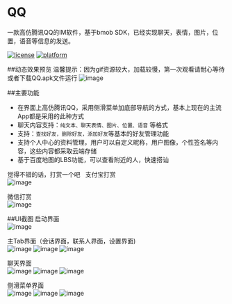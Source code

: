 # QQ
一款高仿腾讯QQ的IM软件，基于bmob SDK，已经实现聊天，表情，图片，位置，语音等信息的发送。

[![license](https://img.shields.io/badge/license-MIT-blue.svg)](https://github.com/HuTianQi/QQ#license)
[![platform](https://img.shields.io/badge/platform-Android-yellow.svg)](https://www.android.com)

##动态效果预览
温馨提示：因为gif资源较大，加载较慢，第一次观看请耐心等待或者下载QQ.apk文件运行
![image](https://github.com/HuTianQi/QQ/blob/master/QQ.gif)  

##主要功能  
- 在界面上高仿腾讯QQ，采用侧滑菜单加底部导航的方式，基本上现在的主流App都是采用的此种方式
- 聊天内容支持：`纯文本、聊天表情、图片、位置、语音` 等格式  
- 支持：`查找好友，删除好友，添加好友`等基本的好友管理功能  
- 支持个人中心的资料管理，用户可以自定义昵称，用户图像，个性签名等内容，这些内容都采取云端存储
- 基于百度地图的LBS功能，可以查看附近的人，快速搭讪

觉得不错的话，打赏一个吧      
支付宝打赏  
![image](https://github.com/HuTianQi/QQ/blob/master/a.PNG) 

微信打赏  
![image](https://github.com/HuTianQi/QQ/blob/master/wx.PNG)  

##UI截图
启动界面  
![image](https://github.com/HuTianQi/QQ/blob/master/QQ_Screenshot/%E5%90%AF%E5%8A%A8%E7%95%8C%E9%9D%A2.jpg)  

主Tab界面（会话界面，联系人界面，设置界面)  
![image](https://github.com/HuTianQi/QQ/blob/master/QQ_Screenshot/%E4%BC%9A%E8%AF%9D%E7%95%8C%E9%9D%A2.jpg)
![image](https://github.com/HuTianQi/QQ/blob/master/QQ_Screenshot/%E8%81%94%E7%B3%BB%E4%BA%BA%E7%95%8C%E9%9D%A2.jpg)
![image](https://github.com/HuTianQi/QQ/blob/master/QQ_Screenshot/%E8%AE%BE%E7%BD%AE%E7%95%8C%E9%9D%A2.jpg)  

聊天界面  
![image](https://github.com/HuTianQi/QQ/blob/master/QQ_Screenshot/%E8%81%8A%E5%A4%A9%E7%95%8C%E9%9D%A21.jpg)
![image](https://github.com/HuTianQi/QQ/blob/master/QQ_Screenshot/%E8%81%8A%E5%A4%A9%E7%95%8C%E9%9D%A22.jpg)
![image](https://github.com/HuTianQi/QQ/blob/master/QQ_Screenshot/%E8%81%8A%E5%A4%A9%E7%95%8C%E9%9D%A23.jpg)

侧滑菜单界面  
![image](https://github.com/HuTianQi/QQ/blob/master/QQ_Screenshot/%E4%BE%A7%E6%BB%91%E8%8F%9C%E5%8D%95%E7%95%8C%E9%9D%A2.jpg)
![image](https://github.com/HuTianQi/QQ/blob/master/QQ_Screenshot/%E4%B8%AA%E4%BA%BA%E4%B8%AD%E5%BF%83%E7%95%8C%E9%9D%A2.jpg)
![image](https://github.com/HuTianQi/QQ/blob/master/QQ_Screenshot/%E5%85%B3%E4%BA%8E%E4%BD%9C%E8%80%85%E7%95%8C%E9%9D%A2.jpg)
